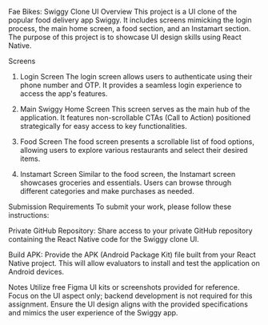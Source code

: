 Fae Bikes: Swiggy Clone UI
Overview
This project is a UI clone of the popular food delivery app Swiggy. It includes screens mimicking the login process, the main home screen, a food section, and an Instamart section. The purpose of this project is to showcase UI design skills using React Native.

Screens
1. Login Screen
The login screen allows users to authenticate using their phone number and OTP. It provides a seamless login experience to access the app's features.

2. Main Swiggy Home Screen
This screen serves as the main hub of the application. It features non-scrollable CTAs (Call to Action) positioned strategically for easy access to key functionalities.

3. Food Screen
The food screen presents a scrollable list of food options, allowing users to explore various restaurants and select their desired items.

4. Instamart Screen
Similar to the food screen, the Instamart screen showcases groceries and essentials. Users can browse through different categories and make purchases as needed.

Submission Requirements
To submit your work, please follow these instructions:

Private GitHub Repository: Share access to your private GitHub repository containing the React Native code for the Swiggy clone UI.

Build APK: Provide the APK (Android Package Kit) file built from your React Native project. This will allow evaluators to install and test the application on Android devices.

Notes
Utilize free Figma UI kits or screenshots provided for reference.
Focus on the UI aspect only; backend development is not required for this assignment.
Ensure the UI design aligns with the provided specifications and mimics the user experience of the Swiggy app.
